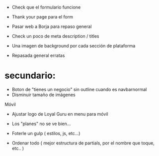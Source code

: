
- Check que el formulario funcione
- Thank your page para el form
- Pasar web a Borja para repaso general
- Check un poco de meta description / titles

- Una imagen de background por cada sección de plataforma
- Repasada general erratas

# secundario:

- Boton de "tienes un negocio" sin outline cuando es navbarnormal
- Disminuir tamaño de imágenes


Móvil
- Ajustar logo  de Loyal Guru en menu para móvil
- Los "planes" no se ve bien...


- Foterle un gulp  ( estilos, js, etc...)
- Ordenar todo ( mejor estructura de partials, por el nombre que toque, etc.. )
